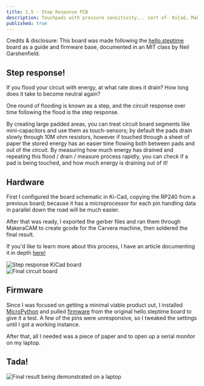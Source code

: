 ```yaml
---
title: 1.5 - Step Response PCB
description: Touchpads with pressure sensitivity... sort of- KiCad, MakeraCAM, and Soldering
published: true
---
```


Credits & disclosure: This board was made following
the <a style="font-size: 1em;" target="_blank" href='https://academy.cba.mit.edu/classes/input_devices/'>
hello.steptime</a> board as a guide and firmware base, documented in an MIT class by Neil Garshenfield.

## Step response!

If you flood your circuit with energy, at what rate does it drain? How long does it take to become neutral again?

One round of flooding is known as a step, and the circuit response over time following the flood is the step response.

By creating large padded areas, you can treat circuit board segments like mini-capacitors and use them as
touch-sensors; by default the pads drain slowly through 10M ohm resistors, however if touched through a sheet of paper
the stored energy has an easier time flowing both between pads and out of the circuit. By measuring how much energy
has drained and repeating this flood / drain / measure process rapidly, you can check if a pad is being touched, and how
much energy is draining out of it!

## Hardware

First I configured the board schematic in Ki-Cad, copying the RP240 from a previous board; because it has a
microprocessor for each pin handling data in parallel down the road will be much easier.

After that was ready, I exported the gerber files and ran them through MakeraCAM to create gcode for the Carvera
machine, then soldered the final result.

If you'd like to learn more about this process, I have an article documenting it in depth [here!](/week4)

<img src="https://lh3.googleusercontent.com/pw/AP1GczNgcLrDmT3221pgK9q6sxVddoEwlrm78jdC3dV0aVrFXEC4_UoNBFn2tN8mkLtO4O4bGIa3nE5MCm2Mv43XjUsxAj3oI3upH3hFoNLQ4V_yAsATRfI8U3qtl4M0ALCOLV8lGL6Qy0vpmVe69H5DntKoCw=w306-h558-s-no" class='tall' alt='Step response KiCad board'/>
<br/>
<img src="https://lh3.googleusercontent.com/pw/AP1GczOZwknlfX7jlOA0erNZjpc9wu2u54rRwNZYKwY7MyeJSBykiZ_j19vKRyJJPIzi3CSDvEiVx4MsKMQcV0TwTKmch9gZixMBMaSzdhdIYrsUxTF8lvf76fq2KEV1njfx1Bkrq7PeLanCk2BfMJJgZLO9Mw=w1080-h1920-s-no" class='tall' alt='Final circuit board'/>

## Firmware

Since I was focused on getting a minimal viable product out, I installed [MicroPython](https://micropython.org/) and pulled [firmware](https://academy.cba.mit.edu/classes/input_devices/step/RP2040/hello.steptime1.RP2040) from the original hello.steptime board
 to give it a test. A few of the pins were unresponsive, so I tweaked the settings until I got a working instance.

After that, all I needed was a piece of paper and to open up a serial monitor on my laptop.

## Tada!

<img src="https://lh3.googleusercontent.com/pw/AP1GczOOfbz291LlhCdliMXPtA26WN7DcEGUvHZFb0cAyhfs-58PBQszJ5w_7R0acErDGZBk85Rp2pDkejD_D8bWM2--PUqhBJirDE7bopFL1JAk_BeFlVO_t7rUqALIY4KYN3KVQS9N4hNTGsdCKo2B4wWxQA=w230-h410-s-no" class="tall" alt="Final result being demonstrated on a laptop" />

<br/><br/><br/>